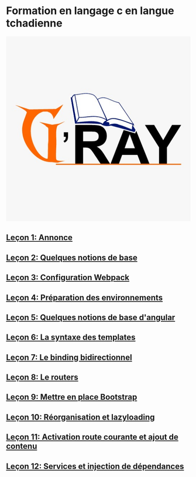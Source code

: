 # Formation en langage c en langue tchadienne

![](images/gray.jpeg)

## [Leçon 1: Annonce](docs/lecon1.md)

## [Leçon 2: Quelques notions de base](docs/lecon2.md)

## [Leçon 3: Configuration Webpack](docs/lecon3.md)

## [Leçon 4: Préparation des environnements](docs/lecon4.md)

## [Leçon 5: Quelques notions de base d'angular](docs/lecon5.md)

## [Leçon 6: La syntaxe des templates](docs/lecon6.md)

## [Leçon 7: Le binding bidirectionnel](docs/lecon7.md)

## [Leçon 8: Le routers](docs/lecon8.md)

## [Leçon 9: Mettre en place Bootstrap](docs/lecon9.md)

## [Leçon 10: Réorganisation et lazyloading](docs/lecon10.md)

## [Leçon 11:  Activation route courante et ajout de contenu](docs/lecon11.md)

## [Leçon 12:  Services et injection de dépendances](docs/lecon12.md)
